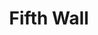 ---
layout: firm_page
title: "Fifth Wall"
id: "fifthwall.com"
permalink: "/fifthwallfifthwall.com/"
website: "https://fifthwall.com"
offices: "New York (United States), Los Angeles (United States), London (United Kingdom), Singapore (Singapore)"
investment_stages: "Series A, Series B, Series C"
portfolio_companies: "Aloft, Appear Here, Aquicore, Ascend Elements, Assembly OSM, Assignar, Aurora Solar, BILT, Belong, Blank Street, Blend, Blueprint Power, Brimstone, Built Robotics, Built Technologies, ButterflyMX, Industrious, ServiceTitan"
portfolio_link: "https://fifthwall.com/portfolio"
investment_markets: "Real Estate, Technology, Energy"
founded_year: "2016"
description: "Fifth Wall is the largest asset manager investing at the intersection of real estate and technology. They partner with influential investors and entrepreneurs in the Built World to scale breakthrough technologies. Their focus is on improving, future-proofing, and decarbonizing the built world."
linkedin: "https://www.linkedin.com/company/fifth-wall-ventures"
twitter: "https://twitter.com/fifthwallvc"
instagram: "https://www.instagram.com/fifthwallvc"
team_page: "https://fifthwall.com/team"
investor_type: "Venture Capital"
crunchbase: "https://www.crunchbase.com/organization/fifth-wall-ventures-management"
pitchbook: "https://pitchbook.com/profiles/investor/167492-08"

# SEO Optimization
meta_title: "Fifth Wall - VC Firm - projectstartups.com"
meta_description: "Fifth Wall, Fifth Wall is the largest asset manager investing at the intersection of real estate and technology. They partner with influential investors and entre..."
meta_keywords: "Fifth Wall, Real Estate, Technology, Energy, VC firm, venture capital, startup investor, projectstartups.com"
canonical_url: "https://vc.projectstartups.com/fifthwallfifthwall.com/"
---